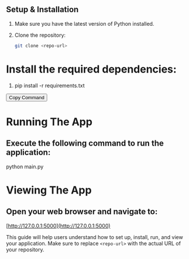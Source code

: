 ## Setup & Installation

1. Make sure you have the latest version of Python installed.

2. Clone the repository:
   ```sh
   git clone <repo-url>

# Install the required dependencies:

1. pip install -r requirements.txt

<button onclick="navigator.clipboard.writeText('pip install -r requirements.txt')">Copy Command</button>
# Running The App

## Execute the following command to run the application:

python main.py

# Viewing The App

## Open your web browser and navigate to:

[http://127.0.0.1:5000](http://127.0.0.1:5000)


This guide will help users understand how to set up, install, run, and view your application. Make sure to replace `<repo-url>` with the actual URL of your repository.
